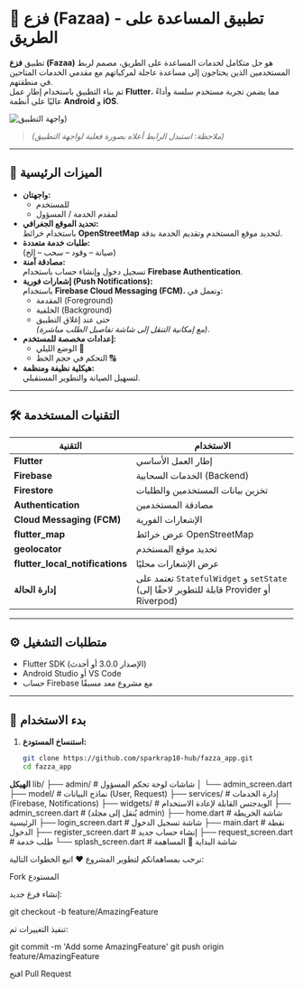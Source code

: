 # 🚨 فزع (Fazaa) - تطبيق المساعدة على الطريق

تطبيق **فزع (Fazaa)** هو حل متكامل لخدمات المساعدة على الطريق، مصمم لربط المستخدمين الذين يحتاجون إلى مساعدة عاجلة لمركباتهم مع مقدمي الخدمات المتاحين في منطقتهم.  
تم بناء التطبيق باستخدام إطار عمل **Flutter**، مما يضمن تجربة مستخدم سلسة وأداءً عاليًا على أنظمة **Android** و **iOS**.

![واجهة التطبيق](https://disturbing-coral-dchnrxjdqs.edgeone.app/logo.png))  
> *(ملاحظة: استبدل الرابط أعلاه بصورة فعلية لواجهة التطبيق)*

---

## 🚀 الميزات الرئيسية

- **واجهتان:**
  - للمستخدم
  - لمقدم الخدمة / المسؤول
- **تحديد الموقع الجغرافي:**  
  باستخدام خرائط **OpenStreetMap** لتحديد موقع المستخدم وتقديم الخدمة بدقة.
- **طلبات خدمة متعددة:**  
  (صيانة – وقود – سحب – إلخ)
- **مصادقة آمنة:**  
  تسجيل دخول وإنشاء حساب باستخدام **Firebase Authentication**.
- **إشعارات فورية (Push Notifications):**  
  باستخدام **Firebase Cloud Messaging (FCM)**، وتعمل في:
  - المقدمة (Foreground)
  - الخلفية (Background)
  - حتى عند إغلاق التطبيق  
  *(مع إمكانية التنقل إلى شاشة تفاصيل الطلب مباشرة)*.
- **إعدادات مخصصة للمستخدم:**
  - الوضع الليلي 🌙  
  - التحكم في حجم الخط 🔠  
- **هيكلية نظيفة ومنظمة:**  
  لتسهيل الصيانة والتطوير المستقبلي.

---

## 🛠️ التقنيات المستخدمة

| التقنية | الاستخدام |
|----------|------------|
| **Flutter** | إطار العمل الأساسي |
| **Firebase** | الخدمات السحابية (Backend) |
| **Firestore** | تخزين بيانات المستخدمين والطلبات |
| **Authentication** | مصادقة المستخدمين |
| **Cloud Messaging (FCM)** | الإشعارات الفورية |
| **flutter_map** | عرض خرائط OpenStreetMap |
| **geolocator** | تحديد موقع المستخدم |
| **flutter_local_notifications** | عرض الإشعارات محليًا |
| **إدارة الحالة** | تعتمد على `StatefulWidget` و `setState` (قابلة للتطوير لاحقًا إلى Provider أو Riverpod) |

---

## ⚙️ متطلبات التشغيل

- Flutter SDK (الإصدار 3.0.0 أو أحدث)
- Android Studio أو VS Code
- حساب Firebase مع مشروع معد مسبقًا

---

## 🚀 بدء الاستخدام

1. **استنساخ المستودع:**
   ```bash
   git clone https://github.com/sparkrap10-hub/fazza_app.git
   cd fazza_app
**الهيكل**
lib/
├── admin/               # شاشات لوحة تحكم المسؤول
│   └── admin_screen.dart
├── model/               # نماذج البيانات (User, Request)
├── services/            # إدارة الخدمات (Firebase, Notifications)
├── widgets/             # الويدجتس القابلة لإعادة الاستخدام
├── admin_screen.dart    # (يُنقل إلى مجلد admin)
├── home.dart            # شاشة الخريطة الرئيسية
├── login_screen.dart    # شاشة تسجيل الدخول
├── main.dart            # نقطة الدخول
├── register_screen.dart # إنشاء حساب جديد
├── request_screen.dart  # طلب خدمة
└── splash_screen.dart   # شاشة البداية
🤝 المساهمة

نرحب بمساهماتكم لتطوير المشروع ❤️
اتبع الخطوات التالية:

Fork المستودع

إنشاء فرع جديد:

git checkout -b feature/AmazingFeature


تنفيذ التغييرات ثم:

git commit -m 'Add some AmazingFeature'
git push origin feature/AmazingFeature


افتح Pull Request

